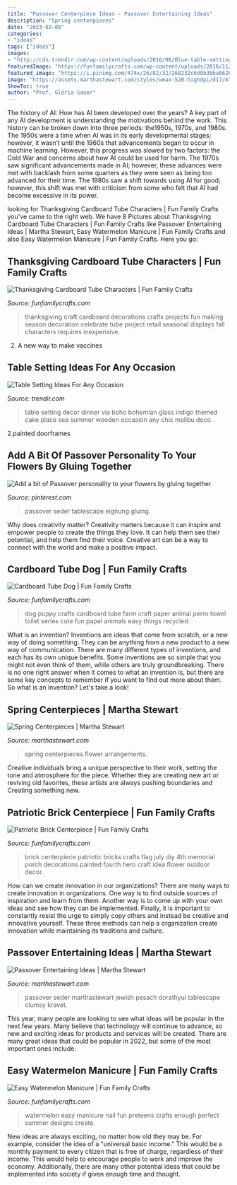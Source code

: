 ```yaml
---
title: "Passover Centerpiece Ideas - Passover Entertaining Ideas"
description: "Spring centerpieces"
date: "2023-02-08"
categories:
- "ideas"
tags: ["ideas"]
images:
- "http://cdn.trendir.com/wp-content/uploads/2016/08/Blue-table-setting.jpg"
featuredImage: "https://funfamilycrafts.com/wp-content/uploads/2016/11/Cardboard-Craft-1024x704.jpg"
featured_image: "https://i.pinimg.com/474x/26/82/32/268232c6d0b3bba0626f344521ba21ee.jpg"
image: "https://assets.marthastewart.com/styles/wmax-520-highdpi/d17/mld104015_0409_30/mld104015_0409_30_vert.jpg?itok=i-4m22ZP"
ShowToc: true
author: "Prof. Gloria Sauer"
---
```



The history of AI: How has AI been developed over the years?
A key part of any AI development is understanding the motivations behind the work. This history can be broken down into three periods: the1950s, 1970s, and 1980s. The 1950s were a time when AI was in its early developmental stages; however, it wasn’t until the 1960s that advancements began to occur in machine learning. However, this progress was slowed by two factors: the Cold War and concerns about how AI could be used for harm. The 1970s saw significant advancements made in AI; however, these advances were met with backlash from some quarters as they were seen as being too advanced for their time. The 1980s saw a shift towards using AI for good; however, this shift was met with criticism from some who felt that AI had become excessive in its power.

	

		
looking for Thanksgiving Cardboard Tube Characters | Fun Family Crafts you've came to the right web. We have 8 Pictures about Thanksgiving Cardboard Tube Characters | Fun Family Crafts like Passover Entertaining Ideas | Martha Stewart, Easy Watermelon Manicure | Fun Family Crafts and also Easy Watermelon Manicure | Fun Family Crafts. Here you go:
		
    
## Thanksgiving Cardboard Tube Characters | Fun Family Crafts

<img loading=lazy src="https://funfamilycrafts.com/wp-content/uploads/2016/11/Cardboard-Craft-1024x704.jpg" onerror="this.onerror=null;this.src='https://tse4.mm.bing.net/th?id=OIP.M6WnXL01wZwwlIb04O5bugHaFF&amp;pid=15.1';" alt="Thanksgiving Cardboard Tube Characters | Fun Family Crafts">

_Source: funfamilycrafts.com_

>thanksgiving craft cardboard decorations crafts projects fun making season decoration celebrate tube project retail seasonal displays fall characters requires inexpensive. 

	

2. A new way to make vaccines 

    
## Table Setting Ideas For Any Occasion

<img loading=lazy src="http://cdn.trendir.com/wp-content/uploads/2016/08/Blue-table-setting.jpg" onerror="this.onerror=null;this.src='https://tse1.mm.bing.net/th?id=OIP.J_A0vOYBCv4-EeUTIFQXjAHaLH&amp;pid=15.1';" alt="Table Setting Ideas For Any Occasion">

_Source: trendir.com_

>table setting decor dinner via boho bohemian glass indigo themed cake place sea summer wooden occasion any chic malibu deco. 

	

2.painted doorframes

    
## Add A Bit Of Passover Personality To Your Flowers By Gluing Together

<img loading=lazy src="https://i.pinimg.com/474x/26/82/32/268232c6d0b3bba0626f344521ba21ee.jpg" onerror="this.onerror=null;this.src='https://tse2.mm.bing.net/th?id=OIP.FSgT96lKMGtSs1ocSr3BZgAAAA&amp;pid=15.1';" alt="Add a bit of Passover personality to your flowers by gluing together">

_Source: pinterest.com_

>passover seder tablescape eignung gluing. 

	

Why does creativity matter?
Creativity matters because it can inspire and empower people to create the things they love. It can help them see their potential, and help them find their voice. Creative art can be a way to connect with the world and make a positive impact.

    
## Cardboard Tube Dog | Fun Family Crafts

<img loading=lazy src="https://funfamilycrafts.com/wp-content/uploads/2011/07/cardboardtubedog.jpg" onerror="this.onerror=null;this.src='https://tse4.mm.bing.net/th?id=OIP.Qg1b6iI4scP68fERJLJ2OwHaFj&amp;pid=15.1';" alt="Cardboard Tube Dog | Fun Family Crafts">

_Source: funfamilycrafts.com_

>dog puppy crafts cardboard tube farm craft paper animal perro towel toilet series cute fun papel animals easy things recycled. 

	

What is an invention?
Inventions are ideas that come from scratch, or a new way of doing something. They can be anything from a new product to a new way of communication. There are many different types of inventions, and each has its own unique benefits. Some inventions are so simple that you might not even think of them, while others are truly groundbreaking. There is no one right answer when it comes to what an invention is, but there are some key concepts to remember if you want to find out more about them. So what is an invention? Let's take a look!

    
## Spring Centerpieces | Martha Stewart

<img loading=lazy src="http://assets.marthastewart.com/styles/wmax-520-highdpi/d21/a98183_0500_watercan1/a98183_0500_watercan1_hd.jpg?itok=cr-ZKIoy" onerror="this.onerror=null;this.src='https://tse3.mm.bing.net/th?id=OIP.CSnI8i4GULS41zemcvLOHQHaJQ&amp;pid=15.1';" alt="Spring Centerpieces | Martha Stewart">

_Source: marthastewart.com_

>spring centerpieces flower arrangements. 

	

Creative individuals bring a unique perspective to their work, setting the tone and atmosphere for the piece. Whether they are creating new art or reviving old favorites, these artists are always pushing boundaries and Creating something new.

    
## Patriotic Brick Centerpiece | Fun Family Crafts

<img loading=lazy src="http://funfamilycrafts.com/wp-content/uploads/2013/06/brick-flag-hero.jpg" onerror="this.onerror=null;this.src='https://tse1.mm.bing.net/th?id=OIP.5OcCq3cA2tuPYAhjsOPvMAHaLK&amp;pid=15.1';" alt="Patriotic Brick Centerpiece | Fun Family Crafts">

_Source: funfamilycrafts.com_

>brick centerpiece patriotic bricks crafts flag july diy 4th memorial porch decorations painted fourth hero craft idea flower outdoor decor. 

	

How can we create innovation in our organizations?
There are many ways to create innovation in organizations. One way is to find outside sources of inspiration and learn from them. Another way is to come up with your own ideas and see how they can be implemented. Finally, it is important to constantly resist the urge to simply copy others and instead be creative and innovative yourself. These three methods can help a organization create innovation while maintaining its traditions and culture.

    
## Passover Entertaining Ideas | Martha Stewart

<img loading=lazy src="https://assets.marthastewart.com/styles/wmax-520-highdpi/d17/mld104015_0409_30/mld104015_0409_30_vert.jpg?itok=i-4m22ZP" onerror="this.onerror=null;this.src='https://tse3.mm.bing.net/th?id=OIP.iKZqPFx0mh4AoTTtkRJU8QHaJQ&amp;pid=15.1';" alt="Passover Entertaining Ideas | Martha Stewart">

_Source: marthastewart.com_

>passover seder marthastewart jewish pesach dorathyui tablescape clumsy kravet. 

	

This year, many people are looking to see what ideas will be popular in the next few years. Many believe that technology will continue to advance, so new and exciting ideas for products and services will be created. There are many great ideas that could be popular in 2022, but some of the most important ones include: 

    
## Easy Watermelon Manicure | Fun Family Crafts

<img loading=lazy src="https://funfamilycrafts.com/wp-content/uploads/2014/06/Picture-15-400x494.png" onerror="this.onerror=null;this.src='https://tse1.mm.bing.net/th?id=OIP.MRkhul6FdB0BDUZUK4efDgAAAA&amp;pid=15.1';" alt="Easy Watermelon Manicure | Fun Family Crafts">

_Source: funfamilycrafts.com_

>watermelon easy manicure nail fun preteens crafts enough perfect summer designs create. 

	

New ideas are always exciting, no matter how old they may be. For example, consider the idea of a "universal basic income." This would be a monthly payment to every citizen that is free of charge, regardless of their income. This would help to encourage people to work and improve the economy. Additionally, there are many other potential ideas that could be implemented into society if given enough time and thought.

